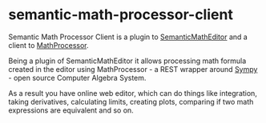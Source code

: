 # semantic-math-processor-client

Semantic Math Processor Client is a plugin to [SemanticMathEditor](https://github.com/softaria/semantic-math-editor) and a client to [MathProcessor](https://github.com/softaria/math-processor).

Being a plugin of SemanticMathEditor it allows processing math formula created in the editor using MathProcessor - a REST wrapper around [Sympy](https://sympy.org) - open source Computer Algebra System.

As a result you have online web editor, which can do things like integration, taking derivatives, calculating limits, creating plots, comparing if two math expressions are equivalent and so on.
